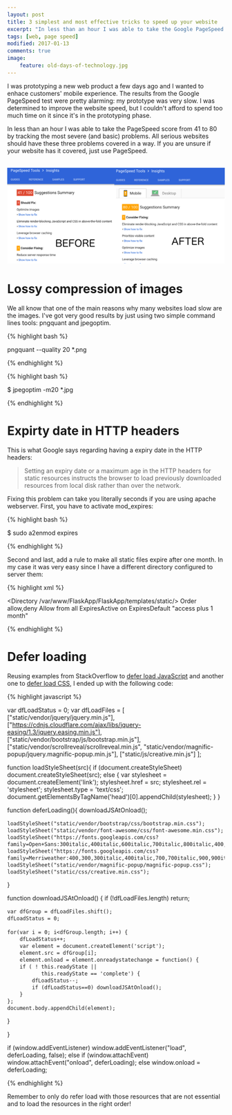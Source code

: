 ```yaml
---
layout: post
title: 3 simplest and most effective tricks to speed up your website
excerpt: "In less than an hour I was able to take the Google PageSpeed score of one of my websites from 41 to 80 by tracking the most severe (and basic) problems."
tags: [web, page speed]
modified: 2017-01-13
comments: true
image:
    feature: old-days-of-technology.jpg
---
```


I was prototyping a new web product a few days ago and I wanted to enhace customers' mobile experience.
The results from the Google PageSpeed test were pretty alarming: my prototype was very slow.
I was determined to improve the website speed, but I couldn't afford to spend too much time on it since it's in the prototyping phase.


In less than an hour I was able to take the PageSpeed score from 41 to 80 by tracking the most severe (and basic) problems.
All serious websites should have these three problems covered in a way. If you are unsure if your website has it covered, just use PageSpeed.

<br/>
<a href="/images/pagespeed.png"><img class="aligncenter size-medium wp-image-814" src="/images/pagespeed.png" alt="Google PageSpeed test results" width="600"/></a>


# Lossy compression of images

We all know that one of the main reasons why many websites load slow are the images.
I've got very good results by just using two simple command lines tools: pngquant and jpegoptim.

{% highlight bash %}

pngquant --quality 20 *.png

{% endhighlight %}


{% highlight bash %}

$ jpegoptim -m20 *.jpg

{% endhighlight %}


# Expirty date in HTTP headers

This is what Google says regarding having a expiry date in the HTTP headers:

> Setting an expiry date or a maximum age in the HTTP headers for static resources instructs the browser to load previously downloaded resources from local disk rather than over the network.

Fixing this problem can take you literally seconds if you are using apache webserver. First, you have to activate mod_expires:

{% highlight bash %}

$ sudo a2enmod expires

{% endhighlight %}

Second and last, add a rule to make all static files expire after one month.
In my case it was very easy since I have a different directory configured to server them:

{% highlight xml %}

<Directory /var/www/FlaskApp/FlaskApp/templates/static/>
  Order allow,deny
  Allow from all
  <IfModule mod_expires.c>
      ExpiresActive on
      ExpiresDefault	"access plus 1 month"
  </IfModule>
</Directory>

{% endhighlight %}

# Defer loading

Reusing examples from StackOverflow to [defer load JavaScript](http://stackoverflow.com/a/18405468) and another one to [defer load CSS](http://stackoverflow.com/a/22255132), I ended up with the following code:

{% highlight javascript %}

var dfLoadStatus = 0;
var dfLoadFiles = [
      ["static/vendor/jquery/jquery.min.js"],
      ["https://cdnjs.cloudflare.com/ajax/libs/jquery-easing/1.3/jquery.easing.min.js"],
      ["static/vendor/bootstrap/js/bootstrap.min.js"],
      ["static/vendor/scrollreveal/scrollreveal.min.js",
       "static/vendor/magnific-popup/jquery.magnific-popup.min.js"],
      ["static/js/creative.min.js"]
     ];

function loadStyleSheet(src){
   if (document.createStyleSheet) document.createStyleSheet(src);
   else {
       var stylesheet = document.createElement('link');
       stylesheet.href = src;
       stylesheet.rel = 'stylesheet';
       stylesheet.type = 'text/css';
       document.getElementsByTagName('head')[0].appendChild(stylesheet);
   }
}


function deferLoading(){
    downloadJSAtOnload();

    loadStyleSheet("static/vendor/bootstrap/css/bootstrap.min.css");
    loadStyleSheet("static/vendor/font-awesome/css/font-awesome.min.css");
    loadStyleSheet("https://fonts.googleapis.com/css?family=Open+Sans:300italic,400italic,600italic,700italic,800italic,400,300,600,700,800");
    loadStyleSheet("https://fonts.googleapis.com/css?family=Merriweather:400,300,300italic,400italic,700,700italic,900,900italic");
    loadStyleSheet("static/vendor/magnific-popup/magnific-popup.css");
    loadStyleSheet("static/css/creative.min.css");

}

function downloadJSAtOnload() {
    if (!dfLoadFiles.length) return;

    var dfGroup = dfLoadFiles.shift();
    dfLoadStatus = 0;

    for(var i = 0; i<dfGroup.length; i++) {
        dfLoadStatus++;
        var element = document.createElement('script');
        element.src = dfGroup[i];
        element.onload = element.onreadystatechange = function() {
        if ( ! this.readyState ||
               this.readyState == 'complete') {
            dfLoadStatus--;
            if (dfLoadStatus==0) downloadJSAtOnload();
        }
    };
    document.body.appendChild(element);
  }

}

if (window.addEventListener)
    window.addEventListener("load", deferLoading, false);
else if (window.attachEvent)
    window.attachEvent("onload", deferLoading);
else window.onload = deferLoading;

{% endhighlight %}

Remember to only do refer load with those resources that are not essential and to load the resources in the right order!
